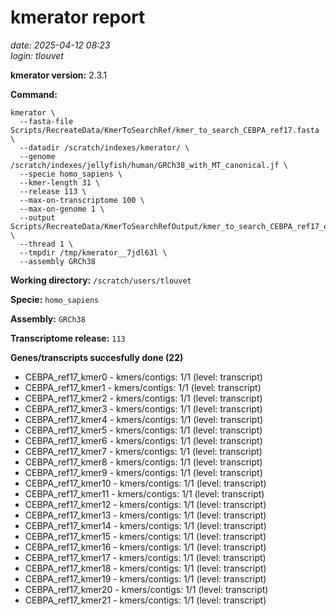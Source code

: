 # kmerator report
*date: 2025-04-12 08:23*  
*login: tlouvet*

**kmerator version:** 2.3.1

**Command:**

```
kmerator \
  --fasta-file Scripts/RecreateData/KmerToSearchRef/kmer_to_search_CEBPA_ref17.fasta \
  --datadir /scratch/indexes/kmerator/ \
  --genome /scratch/indexes/jellyfish/human/GRCh38_with_MT_canonical.jf \
  --specie homo_sapiens \
  --kmer-length 31 \
  --release 113 \
  --max-on-transcriptome 100 \
  --max-on-genome 1 \
  --output Scripts/RecreateData/KmerToSearchRefOutput/kmer_to_search_CEBPA_ref17_output \
  --thread 1 \
  --tmpdir /tmp/kmerator__7jdl63l \
  --assembly GRCh38
```

**Working directory:** `/scratch/users/tlouvet`

**Specie:** `homo_sapiens`

**Assembly:** `GRCh38`

**Transcriptome release:** `113`

**Genes/transcripts succesfully done (22)**

- CEBPA_ref17_kmer0 - kmers/contigs: 1/1 (level: transcript)
- CEBPA_ref17_kmer1 - kmers/contigs: 1/1 (level: transcript)
- CEBPA_ref17_kmer2 - kmers/contigs: 1/1 (level: transcript)
- CEBPA_ref17_kmer3 - kmers/contigs: 1/1 (level: transcript)
- CEBPA_ref17_kmer4 - kmers/contigs: 1/1 (level: transcript)
- CEBPA_ref17_kmer5 - kmers/contigs: 1/1 (level: transcript)
- CEBPA_ref17_kmer6 - kmers/contigs: 1/1 (level: transcript)
- CEBPA_ref17_kmer7 - kmers/contigs: 1/1 (level: transcript)
- CEBPA_ref17_kmer8 - kmers/contigs: 1/1 (level: transcript)
- CEBPA_ref17_kmer9 - kmers/contigs: 1/1 (level: transcript)
- CEBPA_ref17_kmer10 - kmers/contigs: 1/1 (level: transcript)
- CEBPA_ref17_kmer11 - kmers/contigs: 1/1 (level: transcript)
- CEBPA_ref17_kmer12 - kmers/contigs: 1/1 (level: transcript)
- CEBPA_ref17_kmer13 - kmers/contigs: 1/1 (level: transcript)
- CEBPA_ref17_kmer14 - kmers/contigs: 1/1 (level: transcript)
- CEBPA_ref17_kmer15 - kmers/contigs: 1/1 (level: transcript)
- CEBPA_ref17_kmer16 - kmers/contigs: 1/1 (level: transcript)
- CEBPA_ref17_kmer17 - kmers/contigs: 1/1 (level: transcript)
- CEBPA_ref17_kmer18 - kmers/contigs: 1/1 (level: transcript)
- CEBPA_ref17_kmer19 - kmers/contigs: 1/1 (level: transcript)
- CEBPA_ref17_kmer20 - kmers/contigs: 1/1 (level: transcript)
- CEBPA_ref17_kmer21 - kmers/contigs: 1/1 (level: transcript)

